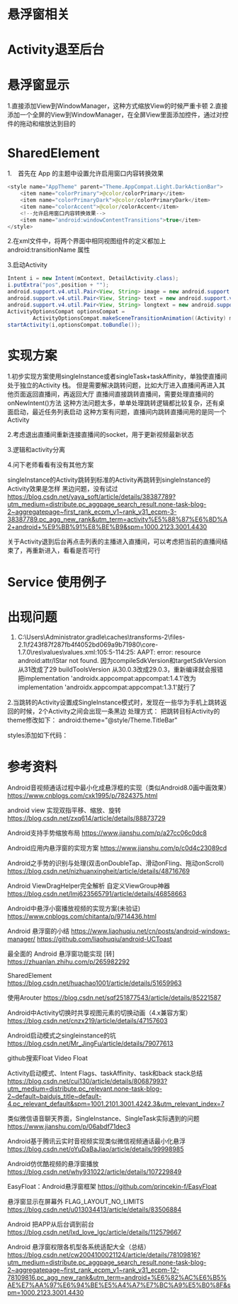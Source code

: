 # 悬浮窗相关
# Activity退至后台



# 悬浮窗显示
1.直接添加View到WindowManager，这种方式缩放View的时候严重卡顿
2.直接添加一个全屏的View到WindowManager，在全屏View里面添加控件，通过对控件的拖动和缩放达到目的


# SharedElement
1. 首先在 App 的主题中设置允许启用窗口内容转换效果
```Java
<style name="AppTheme" parent="Theme.AppCompat.Light.DarkActionBar">
    <item name="colorPrimary">@color/colorPrimary</item>
    <item name="colorPrimaryDark">@color/colorPrimaryDark</item>
    <item name="colorAccent">@color/colorAccent</item>
    <!--允许启用窗口内容转换效果-->
    <item name="android:windowContentTransitions">true</item>
</style>
```

2.在xml文件中，将两个界面中相同视图组件的定义都加上 android:transitionName 属性

3.启动Activity 
```Java
Intent i = new Intent(mContext, DetailActivity.class);
i.putExtra("pos",position + "");
android.support.v4.util.Pair<View, String> image = new android.support.v4.util.Pair(imageView, "image");
android.support.v4.util.Pair<View, String> text = new android.support.v4.util.Pair(textView, "text");
android.support.v4.util.Pair<View, String> longtext = new android.support.v4.util.Pair(textViewLong, "longtext");
ActivityOptionsCompat optionsCompat =
        ActivityOptionsCompat.makeSceneTransitionAnimation((Activity) mContext, image,text,longtext);
startActivity(i,optionsCompat.toBundle());
```

# 实现方案
1.初步实现方案使用singleInstance或者singleTask+taskAffinity，单独使直播间处于独立的Activity 栈。
但是需要解决跳转问题，比如大厅进入直播间再进入其他页面返回直播间，再返回大厅
直播间直接跳转直播间，需要处理直播间的onNewIntent()方法
这种方法问题太多，单单处理跳转逻辑都比较复杂，还有桌面启动，最近任务列表启动
这种方案有问题，直播间内跳转直播间用的是同一个Activity

2.考虑退出直播间重新连接直播间的socket，用于更新视频最新状态

3.逻辑和activity分离

4.问下老师看看有没有其他方案


singleInstance的Activity跳转到标准的Activity再跳转到singleInstance的Activity效果是怎样
黑边问题，没有试过
https://blog.csdn.net/yaya_soft/article/details/38387789?utm_medium=distribute.pc_aggpage_search_result.none-task-blog-2~aggregatepage~first_rank_ecpm_v1~rank_v31_ecpm-3-38387789.pc_agg_new_rank&utm_term=activity%E5%88%87%E6%8D%A2+android+%E9%BB%91%E8%BE%B9&spm=1000.2123.3001.4430

关于Activity退到后台再点击列表的主播进入直播间，可以考虑把当前的直播间结束了，再重新进入，看看是否可行

# Service 使用例子



# 出现问题
1. C:\Users\Administrator\.gradle\caches\transforms-2\files-2.1\f243f87f287fb4f4052bd069a9b71980\core-1.7.0\res\values\values.xml:105:5-114:25: AAPT: error: resource android:attr/lStar not found.
因为compileSdkVersion和targetSdkVersion 从31改成了29 buildToolsVersion 从30.0.3改成29.0.3，重新编译就会报错
把implementation 'androidx.appcompat:appcompat:1.4.1'改为implementation 'androidx.appcompat:appcompat:1.3.1'就行了

2.当跳转的Activity设置成SingleInstance模式时，发现在一些华为手机上跳转返回的时候，2个Activity之间会出现一条黑边
处理方式：
把跳转目标Activity的theme修改如下：
android:theme="@style/Theme.TitleBar"

styles添加如下代码：
    <style name="Theme.TitleBar" parent="AppTheme">
        <item name="android:windowIsTranslucent">true</item>
    </style>


# 参考资料  
Android音视频通话过程中最小化成悬浮框的实现（类似Android8.0画中画效果）  
https://www.cnblogs.com/cxk1995/p/7824375.html  

android view 实现双指平移、缩放、旋转
https://blog.csdn.net/zxq614/article/details/88873729

Android支持手势缩放布局
https://www.jianshu.com/p/a27cc06c0dc8

Android应用内悬浮窗的实现方案
https://www.jianshu.com/p/c0d4c23089cd

Android之手势的识别与处理(双击onDoubleTap、滑动onFling、拖动onScroll)
https://blog.csdn.net/nizhuanxingheit/article/details/48716769

Android ViewDragHelper完全解析 自定义ViewGroup神器
https://blog.csdn.net/lmj623565791/article/details/46858663

Android中悬浮小窗播放视频的实现方案(未验证)
https://www.cnblogs.com/chitanta/p/9714436.html

Android 悬浮窗的小结
https://www.liaohuqiu.net/cn/posts/android-windows-manager/
https://github.com/liaohuqiu/android-UCToast

最全面的 Android 悬浮窗功能实现 [转]
https://zhuanlan.zhihu.com/p/265982292

SharedElement  
https://blog.csdn.net/huachao1001/article/details/51659963  

使用Arouter
https://blog.csdn.net/sqf251877543/article/details/85221587

Android中Activity切换时共享视图元素的切换动画（4.x兼容方案）
https://blog.csdn.net/cnzx219/article/details/47157603

Android启动模式之singleinstance的坑
https://blog.csdn.net/Mr_JingFu/article/details/79077613

github搜索Float Video         Float

Activity启动模式、Intent Flags、taskAffinity、task和back stack总结
https://blog.csdn.net/cui130/article/details/80687993?utm_medium=distribute.pc_relevant.none-task-blog-2~default~baidujs_title~default-4.pc_relevant_default&spm=1001.2101.3001.4242.3&utm_relevant_index=7

类似微信语音聊天界面，SingleInstance、SingleTask实际遇到的问题
https://www.jianshu.com/p/06abdf71dec3

Android基于腾讯云实时音视频实现类似微信视频通话最小化悬浮
https://blog.csdn.net/oYuDaBaJiao/article/details/99998985

Android仿优酷视频的悬浮窗播放
https://blog.csdn.net/why931022/article/details/107229849

EasyFloat：Android悬浮窗框架
https://github.com/princekin-f/EasyFloat

悬浮窗显示在屏幕外 FLAG_LAYOUT_NO_LIMITS
https://blog.csdn.net/u013034413/article/details/83506884

Android 把APP从后台调到前台
https://blog.csdn.net/lxd_love_lgc/article/details/112579667

Android 悬浮窗权限各机型各系统适配大全（总结）
https://blog.csdn.net/cw2004100021124/article/details/78109816?utm_medium=distribute.pc_aggpage_search_result.none-task-blog-2~aggregatepage~first_rank_ecpm_v1~rank_v31_ecpm-12-78109816.pc_agg_new_rank&utm_term=android+%E6%82%AC%E6%B5%AE%E7%AA%97%E6%94%BE%E5%A4%A7%E7%BC%A9%E5%B0%8F&spm=1000.2123.3001.4430

